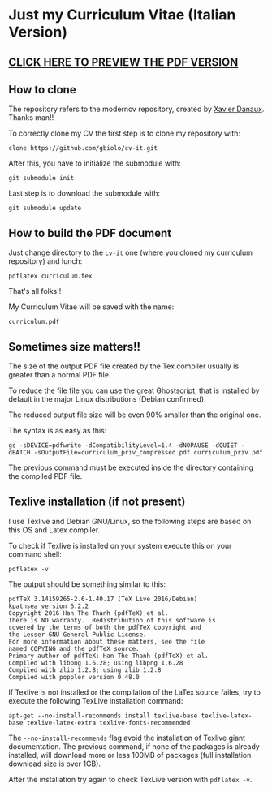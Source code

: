 # Just my Curriculum Vitae (Italian Version)

## [CLICK HERE TO PREVIEW THE PDF VERSION](https://github.com/gbiolo/cv-it/blob/master/curriculum.pdf)

## How to clone
The repository refers to the moderncv repository, created by [Xavier Danaux](https://github.com/xdanaux). Thanks man!!

To correctly clone my CV the first step is to clone my repository with:

`clone https://github.com/gbiolo/cv-it.git`

After this, you have to initialize the submodule with:

`git submodule init`

Last step is to download the submodule with:

`git submodule update`

## How to build the PDF document
Just change directory to the `cv-it` one (where you cloned my curriculum repository) and lunch:

`pdflatex curriculum.tex`

That's all folks!!

My Curriculum Vitae will be saved with the name:

`curriculum.pdf`

## Sometimes size matters!!
The size of the output PDF file created by the Tex compiler usually is greater than a normal PDF file.

To reduce the file file you can use the great Ghostscript, that is installed by default in the major
Linux distributions (Debian confirmed).

The reduced output file size will be even 90% smaller than the original one.

The syntax is as easy as this:

`gs -sDEVICE=pdfwrite -dCompatibilityLevel=1.4 -dNOPAUSE -dQUIET -dBATCH -sOutputFile=curriculum_priv_compressed.pdf curriculum_priv.pdf`

The previous command must be executed inside the directory containing the compiled PDF file.

## Texlive installation (if not present)
I use Texlive and Debian GNU/Linux, so the following steps are based on this OS and Latex compiler.

To check if Texlive is installed on your system execute this on your command shell:

`pdflatex -v`

The output should be something similar to this:


```
pdfTeX 3.14159265-2.6-1.40.17 (TeX Live 2016/Debian)
kpathsea version 6.2.2
Copyright 2016 Han The Thanh (pdfTeX) et al.
There is NO warranty.  Redistribution of this software is
covered by the terms of both the pdfTeX copyright and
the Lesser GNU General Public License.
For more information about these matters, see the file
named COPYING and the pdfTeX source.
Primary author of pdfTeX: Han The Thanh (pdfTeX) et al.
Compiled with libpng 1.6.28; using libpng 1.6.28
Compiled with zlib 1.2.8; using zlib 1.2.8
Compiled with poppler version 0.48.0
```

If Texlive is not installed or the compilation of the LaTex source failes, try to
execute the following TexLive installation command:

`apt-get --no-install-recommends install texlive-base texlive-latex-base texlive-latex-extra texlive-fonts-recommended`

The `--no-install-recommends` flag avoid the installation of Texlive giant documentation. The previous command, if none of the packages is already installed, will download more or less 100MB of packages (full installation download size is over 1GB).

After the installation try again to check TexLive version with `pdflatex -v`.
